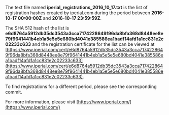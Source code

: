 The text file named **iperial_registrations_2016_10_17.txt** is the list of registration hashes created by iperial.com during the period between **2016-10-17 00:00:00Z** and **2016-10-17 23:59:59Z**.

The SHA 512 hash of the list is **e6d8764a5912db35dc3543a3cca7174228649f96da8bfa368d8448ee8e79f9641441b4eb1a5e5e5e680bd4041e385586ea1badf14afd1a1cc831e2c02233c633** and the registration certificate for the list can be viewed at [https://www.iperial.com/cert/e6d8764a5912db35dc3543a3cca7174228649f96da8bfa368d8448ee8e79f9641441b4eb1a5e5e5e680bd4041e385586ea1badf14afd1a1cc831e2c02233c633](https://www.iperial.com/cert/e6d8764a5912db35dc3543a3cca7174228649f96da8bfa368d8448ee8e79f9641441b4eb1a5e5e5e680bd4041e385586ea1badf14afd1a1cc831e2c02233c633).

To find registrations for a different period, please see the corresponding commit.

For more information, please visit [https://www.iperial.com/](https://www.iperial.com/)
